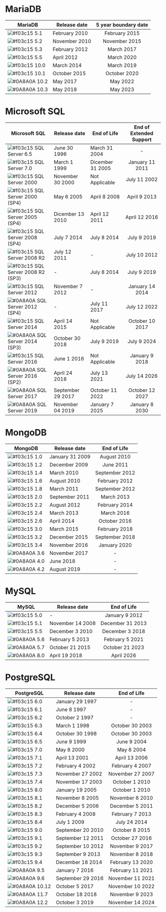 # MariaDB

| MariaDB | Release date | 5 year boundary date |
| ------ | ------ | :------: |
| ![#f03c15](https://placehold.it/15/f03c15/000000?text=+) 5.1 | February 2010 | February 2015 |
| ![#f03c15](https://placehold.it/15/f03c15/000000?text=+) 5.2 | November 2010 | November 2015 |
| ![#f03c15](https://placehold.it/15/f03c15/000000?text=+) 5.3 | February 2012 | March 2017 |
| ![#f03c15](https://placehold.it/15/f03c15/000000?text=+) 5.5 | April 2012 | March 2020 |
| ![#f03c15](https://placehold.it/15/f03c15/000000?text=+) 10.0 | March 2014 | March 2019 |
| ![#f03c15](https://placehold.it/15/f03c15/000000?text=+) 10.1 | October 2015 | October 2020 |
| ![#0A8A0A](https://placehold.it/15/0A8A0A/000000?text=+) 10.2 | May 2017 | May 2022 |
| ![#0A8A0A](https://placehold.it/15/0A8A0A/000000?text=+) 10.3 | May 2018 | May 2023 |


# Microsoft SQL

| Microsoft SQL | Release date | End of Life | End of Extended Support |
| ------ | ------ | ------ | :------: |
| ![#f03c15](https://placehold.it/15/f03c15/000000?text=+) SQL Server 6.5 | June 30 1996 | March 31 2004 | - |
| ![#f03c15](https://placehold.it/15/f03c15/000000?text=+) SQL Server 7.0 | March 1 1999 | Dicember 31 2005 | January 11 2011 |
| ![#f03c15](https://placehold.it/15/f03c15/000000?text=+) SQL Server 2000 | November 30 2000 | Not Applicable | July 11 2002 |
| ![#f03c15](https://placehold.it/15/f03c15/000000?text=+) SQL Server 2000 (SP4) | May 6 2005 | April 8 2008 | April 9 2013 |
| ![#f03c15](https://placehold.it/15/f03c15/000000?text=+) SQL Server 2005 (SP4) | Dicember 13 2010 | April 12  2011 | April 12 2016 |
| ![#f03c15](https://placehold.it/15/f03c15/000000?text=+) SQL Server 2008 (SP4) | July 7 2014 | July 8  2014 | July 9 2019 |
| ![#f03c15](https://placehold.it/15/f03c15/000000?text=+) SQL Server 2008 R2 | July 12 2011 | - | July 10 2012 |
| ![#f03c15](https://placehold.it/15/f03c15/000000?text=+) SQL Server 2008 R2 (SP3) | - | July 8 2014 | July 9 2019 |
| ![#f03c15](https://placehold.it/15/f03c15/000000?text=+) SQL Server 2012	| November 7 2012 | - | January 14 2014 |
| ![#0A8A0A](https://placehold.it/15/0A8A0A/000000?text=+) SQL Server 2012 (SP4) | - | July 11 2017 | July 12 2022 |
| ![#f03c15](https://placehold.it/15/f03c15/000000?text=+) SQL Server 2014	| April 14 2015 | Not Applicable | October 10 2017 |
| ![#0A8A0A](https://placehold.it/15/0A8A0A/000000?text=+) SQL Server 2014 (SP3) | October 30 2018 | July 9  2019 | July 9 2024 |
| ![#f03c15](https://placehold.it/15/f03c15/000000?text=+) SQL Server 2016	| June 1 2016 | Not Applicable | January 9 2018 |
| ![#0A8A0A](https://placehold.it/15/0A8A0A/000000?text=+) SQL Server 2016 (SP2) | April 24 2018 | July 13  2021 | July 14 2026 |
| ![#0A8A0A](https://placehold.it/15/0A8A0A/000000?text=+) SQL Server 2017	| September 29 2017 | October 11  2022 | October 12 2027 |
| ![#0A8A0A](https://placehold.it/15/0A8A0A/000000?text=+) SQL Server 2019	| November 04 2019 | January 7  2025 | January 8 2030 |


# MongoDB

| MongoDB | Release date | End of Life |
| ------ | ------ | :------: |
| ![#f03c15](https://placehold.it/15/f03c15/000000?text=+) 1.0 | January 31 2009 | August 2010 |
| ![#f03c15](https://placehold.it/15/f03c15/000000?text=+) 1.2 | December 2009 | June 2011 |
| ![#f03c15](https://placehold.it/15/f03c15/000000?text=+) 1.4 | March 2010 | September 2012 |
| ![#f03c15](https://placehold.it/15/f03c15/000000?text=+) 1.6 | August 2010 | February 2012 |
| ![#f03c15](https://placehold.it/15/f03c15/000000?text=+) 1.8 | March 2011 | September 2012 |
| ![#f03c15](https://placehold.it/15/f03c15/000000?text=+) 2.0 | September 2011 | March 2013 |
| ![#f03c15](https://placehold.it/15/f03c15/000000?text=+) 2.2 | August 2012 | February 2014 |
| ![#f03c15](https://placehold.it/15/f03c15/000000?text=+) 2.4 | March 2013 | March 2016 |
| ![#f03c15](https://placehold.it/15/f03c15/000000?text=+) 2.6 | April 2014 | October 2016 |
| ![#f03c15](https://placehold.it/15/f03c15/000000?text=+) 3.0 | March 2015 | February 2018 |
| ![#f03c15](https://placehold.it/15/f03c15/000000?text=+) 3.2 | December 2015 | September 2018 |
| ![#f03c15](https://placehold.it/15/f03c15/000000?text=+) 3.4 | November 2016 | January 2020 |
| ![#0A8A0A](https://placehold.it/15/0A8A0A/000000?text=+) 3.6 | November 2017 | - |	
| ![#0A8A0A](https://placehold.it/15/0A8A0A/000000?text=+) 4.0 | June 2018 | - |
| ![#0A8A0A](https://placehold.it/15/0A8A0A/000000?text=+) 4.2 | August 2019 | - |


# MySQL

| MySQL | Release date | End of Life |
| ------ | ------ | :------: |
| ![#f03c15](https://placehold.it/15/f03c15/000000?text=+) 5.0 | - | January 9 2012 |
| ![#f03c15](https://placehold.it/15/f03c15/000000?text=+) 5.1 | November 14 2008 | December 31 2013 |
| ![#f03c15](https://placehold.it/15/f03c15/000000?text=+) 5.5 | December 3 2010 | December 3 2018 |
| ![#0A8A0A](https://placehold.it/15/f03c15/000000?text=+) 5.6 | February 5 2013	 | February 5 2021 |
| ![#0A8A0A](https://placehold.it/15/0A8A0A/000000?text=+) 5.7 | October 21 2015	 | October 21 2023 |
| ![#0A8A0A](https://placehold.it/15/0A8A0A/000000?text=+) 8.0 | April 19 2018	 | April 2026 |


# PostgreSQL

| PostgreSQL | Release date | End of Life |
| ------ | ------ | :------: |
| ![#f03c15](https://placehold.it/15/f03c15/000000?text=+) 6.0 | January 29 1997 | - |
| ![#f03c15](https://placehold.it/15/f03c15/000000?text=+) 6.1 | June 8 1997 | - |
| ![#f03c15](https://placehold.it/15/f03c15/000000?text=+) 6.2 | October 2 1997 | - |
| ![#f03c15](https://placehold.it/15/f03c15/000000?text=+) 6.3 | March 1 1998 | October 30 2003 | 
| ![#f03c15](https://placehold.it/15/f03c15/000000?text=+) 6.4 | October 30 1998 | October 30 2003 |
| ![#f03c15](https://placehold.it/15/f03c15/000000?text=+) 6.5 | June 9 1999 | June 9 2004 |
| ![#f03c15](https://placehold.it/15/f03c15/000000?text=+) 7.0 | May 8 2000 | May 8 2004 |
| ![#f03c15](https://placehold.it/15/f03c15/000000?text=+) 7.1 | April 13 2001 | April 13 2006 |
| ![#f03c15](https://placehold.it/15/f03c15/000000?text=+) 7.2 | February 4 2002 | February 4 2007 |
| ![#f03c15](https://placehold.it/15/f03c15/000000?text=+) 7.3 | November 27 2002 | November 27 2007 |
| ![#f03c15](https://placehold.it/15/f03c15/000000?text=+) 7.4 | November 17 2003 | October 1 2010 |
| ![#f03c15](https://placehold.it/15/f03c15/000000?text=+) 8.0 | January 19 2005 | October 1 2010 |
| ![#f03c15](https://placehold.it/15/f03c15/000000?text=+) 8.1 | November 8 2005 | November 8 2010 |
| ![#f03c15](https://placehold.it/15/f03c15/000000?text=+) 8.2 | December 5 2006 | December 5 2011 |
| ![#f03c15](https://placehold.it/15/f03c15/000000?text=+) 8.3 | February 4 2008 | February 7 2013 |
| ![#f03c15](https://placehold.it/15/f03c15/000000?text=+) 8.4 | July 1 2009 | July 24  2014 |
| ![#f03c15](https://placehold.it/15/f03c15/000000?text=+) 9.0 | September 20 2010 | October 8 2015 |
| ![#f03c15](https://placehold.it/15/f03c15/000000?text=+) 9.1 | September 12 2011 | October 27 2016 |
| ![#f03c15](https://placehold.it/15/f03c15/000000?text=+) 9.2 | September 10 2012 | November 9 2017 |
| ![#f03c15](https://placehold.it/15/f03c15/000000?text=+) 9.3 | September 9 2013 | November 8 2018 |
| ![#f03c15](https://placehold.it/15/f03c15/000000?text=+) 9.4 | December 18 2014 | February 13 2020 |
| ![#0A8A0A](https://placehold.it/15/0A8A0A/000000?text=+) 9.5 | January 7 2016 | February 11 2021 |
| ![#0A8A0A](https://placehold.it/15/0A8A0A/000000?text=+) 9.6 | September 29 2016 | November 11 2021 |
| ![#0A8A0A](https://placehold.it/15/0A8A0A/000000?text=+) 10.12 | October 5 2017 | November 10 2022 |
| ![#0A8A0A](https://placehold.it/15/0A8A0A/000000?text=+) 11.7 | October 18 2018 | November 9 2023 |
| ![#0A8A0A](https://placehold.it/15/0A8A0A/000000?text=+) 12.2 | October 3 2019 | November 14  2024 |
